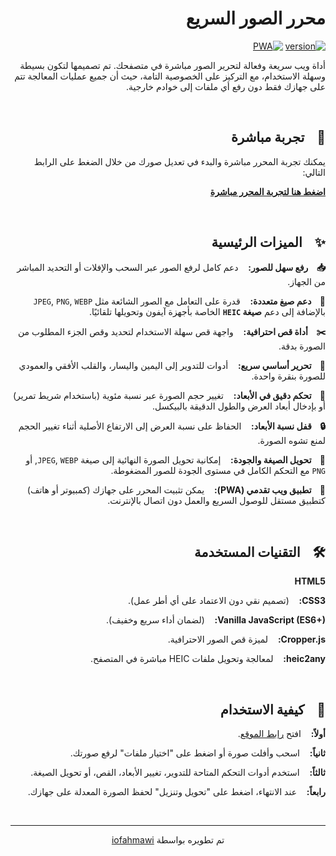 <div dir="rtl">

# محرر الصور السريع
[![version](https://img.shields.io/badge/version-1.0.0-blue.svg)](https://github.com/iofahmawi/image-converter)
[![PWA](https://img.shields.io/badge/PWA-Enabled-brightgreen)](https://iofahmawi.github.io/image-converter/)

أداة ويب سريعة وفعالة لتحرير الصور مباشرة في متصفحك. تم تصميمها لتكون بسيطة وسهلة الاستخدام، مع التركيز على الخصوصية التامة، حيث أن جميع عمليات المعالجة تتم على جهازك فقط دون رفع أي ملفات إلى خوادم خارجية.

<br>

## 🚀 &nbsp;&nbsp; تجربة مباشرة

يمكنك تجربة المحرر مباشرة والبدء في تعديل صورك من خلال الضغط على الرابط التالي:

**[اضغط هنا لتجربة المحرر مباشرة](https://iofahmawi.github.io/image-converter/)**

<br>

## ✨ &nbsp;&nbsp; الميزات الرئيسية

**📥 &nbsp;&nbsp; رفع سهل للصور:** &nbsp;&nbsp; دعم كامل لرفع الصور عبر السحب والإفلات أو التحديد المباشر من الجهاز.

**📄 &nbsp;&nbsp; دعم صيغ متعددة:** &nbsp;&nbsp; قدرة على التعامل مع الصور الشائعة مثل `JPEG`, `PNG`, `WEBP` بالإضافة إلى دعم **صيغة `HEIC`** الخاصة بأجهزة آيفون وتحويلها تلقائيًا.

**✂️ &nbsp;&nbsp; أداة قص احترافية:** &nbsp;&nbsp; واجهة قص سهلة الاستخدام لتحديد وقص الجزء المطلوب من الصورة بدقة.

**🔄 &nbsp;&nbsp; تحرير أساسي سريع:** &nbsp;&nbsp; أدوات للتدوير إلى اليمين واليسار، والقلب الأفقي والعمودي للصورة بنقرة واحدة.

**📏 &nbsp;&nbsp; تحكم دقيق في الأبعاد:** &nbsp;&nbsp; تغيير حجم الصورة عبر نسبة مئوية (باستخدام شريط تمرير) أو بإدخال أبعاد العرض والطول الدقيقة بالبيكسل.

**🔒 &nbsp;&nbsp; قفل نسبة الأبعاد:** &nbsp;&nbsp; الحفاظ على نسبة العرض إلى الارتفاع الأصلية أثناء تغيير الحجم لمنع تشوه الصورة.

**💾 &nbsp;&nbsp; تحويل الصيغة والجودة:** &nbsp;&nbsp; إمكانية تحويل الصورة النهائية إلى صيغة `JPEG`, `WEBP`, أو `PNG` مع التحكم الكامل في مستوى الجودة للصور المضغوطة.

**📱 &nbsp;&nbsp; تطبيق ويب تقدمي (PWA):** &nbsp;&nbsp; يمكن تثبيت المحرر على جهازك (كمبيوتر أو هاتف) كتطبيق مستقل للوصول السريع والعمل دون اتصال بالإنترنت.

<br>

## 🛠️ &nbsp;&nbsp; التقنيات المستخدمة

**HTML5**

**CSS3:** &nbsp;&nbsp; (تصميم نقي دون الاعتماد على أي أطر عمل).

**Vanilla JavaScript (ES6+):** &nbsp;&nbsp; (لضمان أداء سريع وخفيف).

**Cropper.js:** &nbsp;&nbsp; لميزة قص الصور الاحترافية.

**heic2any:** &nbsp;&nbsp; لمعالجة وتحويل ملفات HEIC مباشرة في المتصفح.

<br>

## 🚀 &nbsp;&nbsp; كيفية الاستخدام

**أولاً:** &nbsp;&nbsp; افتح [رابط الموقع](https://iofahmawi.github.io/image-converter/).

**ثانياً:** &nbsp;&nbsp; اسحب وأفلت صورة أو اضغط على "اختيار ملفات" لرفع صورتك.

**ثالثاً:** &nbsp;&nbsp; استخدم أدوات التحكم المتاحة للتدوير، تغيير الأبعاد، القص، أو تحويل الصيغة.

**رابعاً:** &nbsp;&nbsp; عند الانتهاء، اضغط على "تحويل وتنزيل" لحفظ الصورة المعدلة على جهازك.

<br>
<hr>
<p align="center">
  تم تطويره بواسطة <a href="https://github.com/iofahmawi" target="_blank">iofahmawi</a>
</p>

</div>
